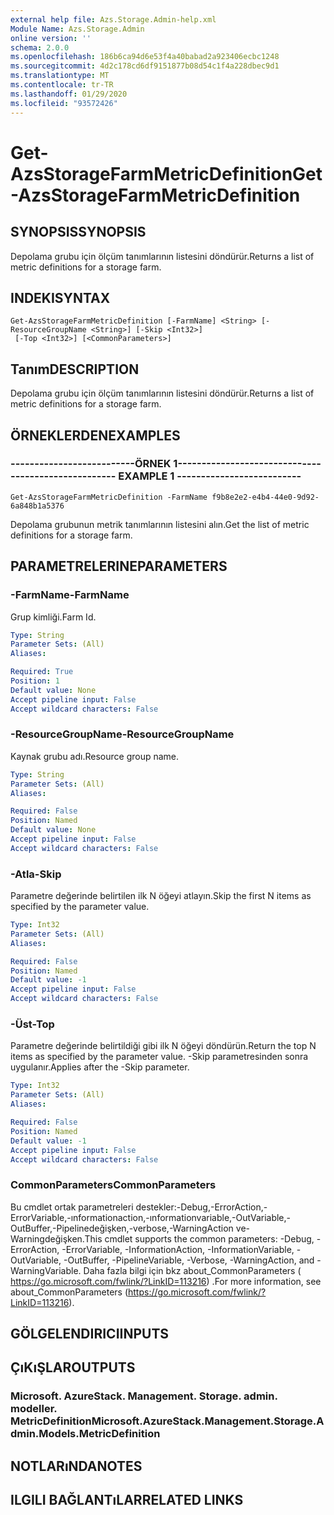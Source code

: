 ```yaml
---
external help file: Azs.Storage.Admin-help.xml
Module Name: Azs.Storage.Admin
online version: ''
schema: 2.0.0
ms.openlocfilehash: 186b6ca94d6e53f4a40babad2a923406ecbc1248
ms.sourcegitcommit: 4d2c178cd6df9151877b08d54c1f4a228dbec9d1
ms.translationtype: MT
ms.contentlocale: tr-TR
ms.lasthandoff: 01/29/2020
ms.locfileid: "93572426"
---
```

# <span data-ttu-id="d7228-101">Get-AzsStorageFarmMetricDefinition</span><span class="sxs-lookup"><span data-stu-id="d7228-101">Get-AzsStorageFarmMetricDefinition</span></span>

## <span data-ttu-id="d7228-102">SYNOPSIS</span><span class="sxs-lookup"><span data-stu-id="d7228-102">SYNOPSIS</span></span>
<span data-ttu-id="d7228-103">Depolama grubu için ölçüm tanımlarının listesini döndürür.</span><span class="sxs-lookup"><span data-stu-id="d7228-103">Returns a list of metric definitions for a storage farm.</span></span>

## <span data-ttu-id="d7228-104">INDEKI</span><span class="sxs-lookup"><span data-stu-id="d7228-104">SYNTAX</span></span>

```
Get-AzsStorageFarmMetricDefinition [-FarmName] <String> [-ResourceGroupName <String>] [-Skip <Int32>]
 [-Top <Int32>] [<CommonParameters>]
```

## <span data-ttu-id="d7228-105">Tanım</span><span class="sxs-lookup"><span data-stu-id="d7228-105">DESCRIPTION</span></span>
<span data-ttu-id="d7228-106">Depolama grubu için ölçüm tanımlarının listesini döndürür.</span><span class="sxs-lookup"><span data-stu-id="d7228-106">Returns a list of metric definitions for a storage farm.</span></span>

## <span data-ttu-id="d7228-107">ÖRNEKLERDEN</span><span class="sxs-lookup"><span data-stu-id="d7228-107">EXAMPLES</span></span>

### <span data-ttu-id="d7228-108">--------------------------ÖRNEK 1--------------------------</span><span class="sxs-lookup"><span data-stu-id="d7228-108">-------------------------- EXAMPLE 1 --------------------------</span></span>
```
Get-AzsStorageFarmMetricDefinition -FarmName f9b8e2e2-e4b4-44e0-9d92-6a848b1a5376
```

<span data-ttu-id="d7228-109">Depolama grubunun metrik tanımlarının listesini alın.</span><span class="sxs-lookup"><span data-stu-id="d7228-109">Get the list of metric definitions for a storage farm.</span></span>

## <span data-ttu-id="d7228-110">PARAMETRELERINE</span><span class="sxs-lookup"><span data-stu-id="d7228-110">PARAMETERS</span></span>

### <span data-ttu-id="d7228-111">-FarmName</span><span class="sxs-lookup"><span data-stu-id="d7228-111">-FarmName</span></span>
<span data-ttu-id="d7228-112">Grup kimliği.</span><span class="sxs-lookup"><span data-stu-id="d7228-112">Farm Id.</span></span>

```yaml
Type: String
Parameter Sets: (All)
Aliases: 

Required: True
Position: 1
Default value: None
Accept pipeline input: False
Accept wildcard characters: False
```

### <span data-ttu-id="d7228-113">-ResourceGroupName</span><span class="sxs-lookup"><span data-stu-id="d7228-113">-ResourceGroupName</span></span>
<span data-ttu-id="d7228-114">Kaynak grubu adı.</span><span class="sxs-lookup"><span data-stu-id="d7228-114">Resource group name.</span></span>

```yaml
Type: String
Parameter Sets: (All)
Aliases: 

Required: False
Position: Named
Default value: None
Accept pipeline input: False
Accept wildcard characters: False
```

### <span data-ttu-id="d7228-115">-Atla</span><span class="sxs-lookup"><span data-stu-id="d7228-115">-Skip</span></span>
<span data-ttu-id="d7228-116">Parametre değerinde belirtilen ilk N öğeyi atlayın.</span><span class="sxs-lookup"><span data-stu-id="d7228-116">Skip the first N items as specified by the parameter value.</span></span>

```yaml
Type: Int32
Parameter Sets: (All)
Aliases: 

Required: False
Position: Named
Default value: -1
Accept pipeline input: False
Accept wildcard characters: False
```

### <span data-ttu-id="d7228-117">-Üst</span><span class="sxs-lookup"><span data-stu-id="d7228-117">-Top</span></span>
<span data-ttu-id="d7228-118">Parametre değerinde belirtildiği gibi ilk N öğeyi döndürün.</span><span class="sxs-lookup"><span data-stu-id="d7228-118">Return the top N items as specified by the parameter value.</span></span>
<span data-ttu-id="d7228-119">-Skip parametresinden sonra uygulanır.</span><span class="sxs-lookup"><span data-stu-id="d7228-119">Applies after the -Skip parameter.</span></span>

```yaml
Type: Int32
Parameter Sets: (All)
Aliases: 

Required: False
Position: Named
Default value: -1
Accept pipeline input: False
Accept wildcard characters: False
```

### <span data-ttu-id="d7228-120">CommonParameters</span><span class="sxs-lookup"><span data-stu-id="d7228-120">CommonParameters</span></span>
<span data-ttu-id="d7228-121">Bu cmdlet ortak parametreleri destekler:-Debug,-ErrorAction,-ErrorVariable,-ınformationaction,-ınformationvariable,-OutVariable,-OutBuffer,-Pipelinedeğişken,-verbose,-WarningAction ve-Warningdeğişken.</span><span class="sxs-lookup"><span data-stu-id="d7228-121">This cmdlet supports the common parameters: -Debug, -ErrorAction, -ErrorVariable, -InformationAction, -InformationVariable, -OutVariable, -OutBuffer, -PipelineVariable, -Verbose, -WarningAction, and -WarningVariable.</span></span> <span data-ttu-id="d7228-122">Daha fazla bilgi için bkz about_CommonParameters ( https://go.microsoft.com/fwlink/?LinkID=113216) .</span><span class="sxs-lookup"><span data-stu-id="d7228-122">For more information, see about_CommonParameters (https://go.microsoft.com/fwlink/?LinkID=113216).</span></span>

## <span data-ttu-id="d7228-123">GÖLGELENDIRICI</span><span class="sxs-lookup"><span data-stu-id="d7228-123">INPUTS</span></span>

## <span data-ttu-id="d7228-124">ÇıKıŞLAR</span><span class="sxs-lookup"><span data-stu-id="d7228-124">OUTPUTS</span></span>

### <span data-ttu-id="d7228-125">Microsoft. AzureStack. Management. Storage. admin. modeller. MetricDefinition</span><span class="sxs-lookup"><span data-stu-id="d7228-125">Microsoft.AzureStack.Management.Storage.Admin.Models.MetricDefinition</span></span>

## <span data-ttu-id="d7228-126">NOTLARıNDA</span><span class="sxs-lookup"><span data-stu-id="d7228-126">NOTES</span></span>

## <span data-ttu-id="d7228-127">ILGILI BAĞLANTıLAR</span><span class="sxs-lookup"><span data-stu-id="d7228-127">RELATED LINKS</span></span>

